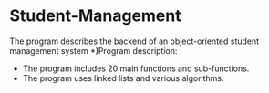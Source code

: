 # Student-Management
 The program describes the backend of an object-oriented student management system
*)Program description: 
+ The program includes 20 main functions and sub-functions.
+ The program uses linked lists and various algorithms.
